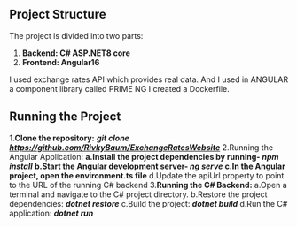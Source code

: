 ## Project Structure

The project is divided into two parts:
1. **Backend: C# ASP.NET8 core**
2. **Frontend: Angular16**

I used exchange rates API which provides real data.
And I used in ANGULAR a component library called PRIME NG
I created a Dockerfile.

## Running the Project

1.**Clone the repository:** 
  ***git clone https://github.com/RivkyBaum/ExchangeRatesWebsite***
2.Running the Angular Application:
  **a.Install the project dependencies by running- ***npm install*****
  **b.Start the Angular development server- ***ng serve*****
  **c.In the Angular project, open the environment.ts file**
  d.Update the apiUrl property to point to the URL of the running C# backend
3.**Running the C# Backend:**
  a.Open a terminal and navigate to the C# project directory.
  b.Restore the project dependencies: ***dotnet restore***
  c.Build the project: ***dotnet build***
  d.Run the C# application: ***dotnet run***






  
  
